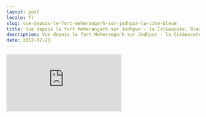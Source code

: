 ```yaml
---
layout: post
locale: fr
slug: vue-depuis-le-fort-meherangarh-sur-jodhpur-la-cite-bleue
title: Vue depuis le fort Meherangarh sur Jodhpur - la Cit&eacute; Bleue
description: Vue depuis le fort Meherangarh sur Jodhpur - la Cit&eacute; Bleue en Inde
date: 2012-02-21
---
```


<div class="embed-container">
    <iframe src="http://player.vimeo.com/video/49887820" frameborder="0" webkitAllowFullScreen mozallowfullscreen allowFullScreen></iframe>
</div>
